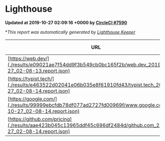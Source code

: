 
# Lighthouse

**Updated at 2019-10-27 02:09:16 +0000 by [CircleCI #7590](https://circleci.com/gh/ItinerisLtd/lighthouse-keeper-example/7590)**

**This report was automatically generated by [Lighthouse Keeper](https://github.com/itinerisltd/lighthouse-keeper)*

| URL | Performance | Accessibility | Best Practices | SEO | PWA | Updated At |
| --- | --- | --- | --- | --- | --- | --- |
| [https://web.dev/](./results/e09021ae7f54dd9f3b549cb0bc165f2b/web.dev_2019-10-27_02-08-13.report.json) | 0.9 | 0.9 | 1 | 0.97 | 1 | 2019-10-27T02:08:13.001Z |
| [https://typist.tech/](./results/e463522d02041e06b035e8f61910fd43/typist.tech_2019-10-27_02-08-14.report.json) |  |  |  |  |  | 2019-10-27T02:08:14.705Z |
| [https://google.com/](./results/99999ebcfdb78df077ad2727fd00969f/www.google.com_2019-10-27_02-08-14.report.json) | 0.95 | 0.86 | 0.93 | 0.83 | 0.56 | 2019-10-27T02:08:14.940Z |
| [https://github.com/pricing](./results/aae423b045c13965ddf45c696df2484d/github.com_2019-10-27_02-08-14.report.json) | 0.78 | 0.93 | 0.93 | 0.92 | 0.56 | 2019-10-27T02:08:14.371Z |
